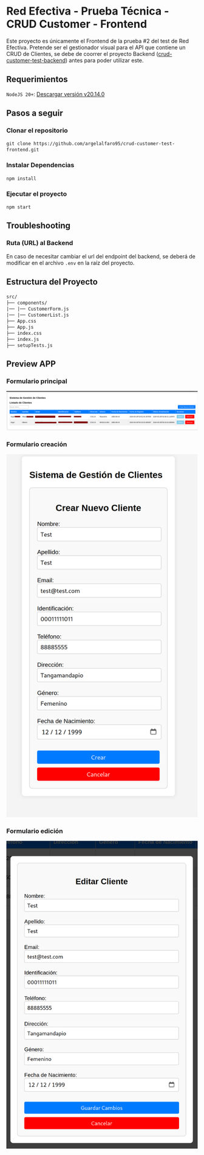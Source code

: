 # Red Efectiva - Prueba Técnica - CRUD Customer - Frontend

Este proyecto es únicamente el Frontend de la prueba #2 del test de Red Efectiva. Pretende ser el gestionador visual para el API que contiene un CRUD de Clientes, se debe de coorrer el proyecto Backend ([crud-customer-test-backend](https://github.com/argelalfaro95/crud-customer-test-backend/tree/main)) antes para poder utilizar este. 


## Requerimientos

`NodeJS 20+`: [Descargar versión v20.14.0](https://nodejs.org/dist/v20.14.0/node-v20.14.0-x64.msi)

## Pasos a seguir

### Clonar el repositorio

    git clone https://github.com/argelalfaro95/crud-customer-test-frontend.git

### Instalar Dependencias

    npm install

### Ejecutar el proyecto

    npm start

## Troubleshooting    

### Ruta (URL) al Backend

En caso de necesitar cambiar el url del endpoint del backend, se deberá de modificar en el archivo `.env` en la raíz del proyecto.

## Estructura del Proyecto

    src/
    ├── components/
    |── |── CustomerForm.js
    |── |── CustomerList.js
    ├── App.css
    ├── App.js
    ├── index.css
    ├── index.js
    ├── setupTests.js

## Preview APP

### Formulario principal

![Listado de clientes](/public/resource/crud-frontend-customer-01.png)

### Formulario creación

![Creación de cliente](/public/resource/crud-frontend-customer-02.png)

### Formulario edición

![Creación de cliente](/public/resource/crud-frontend-customer-03.png)